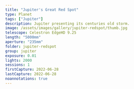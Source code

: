 ```yaml
---
title: "Jupiter's Great Red Spot"
type: Planet
tags: ["Jupiter"]
description: Jupiter presenting its centuries old storm.
image: /assets/images/gallery/jupiter-redspot/thumb.jpg
telescope: Celestron EdgeHD 9.25
length: "5000mm"
aperture: "235mm"
folder: jupiter-redspot
group: jupiter
exposure: 0.01
lights: 2000
sessions: 1
firstCapture: 2022-06-28 
lastCapture: 2022-06-28
noannotations: true
---
```

